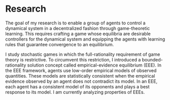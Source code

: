 # Research

The goal of my research is to enable a group of agents to control a dynamical system in a decentralized fashion through game-theoretic learning.
This requires crafting a game whose equilibria are desirable controllers for the dynamical system and equipping the agents with learning rules that guarantee convergence to an equilibrium.

I study stochastic games in which the full-rationality requirement of game theory is restrictive.
To circumvent this restriction, I introduced a bounded-rationality solution concept called empirical-evidence equilibrium (EEE).
In the EEE framework, agents use low-order empirical models of observed quantities.
These models are statistically consistent when the empirical evidence observed by an agent does not contradict its model.
In an EEE, each agent has a consistent model of its opponents and plays a best response to its model.
I am currently analyzing properties of EEEs.
